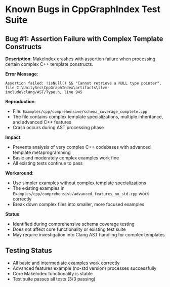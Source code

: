 # Known Bugs in CppGraphIndex Test Suite

## Bug #1: Assertion Failure with Complex Template Constructs

**Description**: MakeIndex crashes with assertion failure when processing certain complex C++ template constructs.

**Error Message**: 
```
Assertion failed: !isNull() && "Cannot retrieve a NULL type pointer", file C:\UnitySrc\CppGraphIndex\artifacts\llvm-include\clang/AST/Type.h, line 945
```

**Reproduction**: 
- File: `Examples/cpp/comprehensive/schema_coverage_complete.cpp`
- The file contains complex template specializations, multiple inheritance, and advanced C++ features
- Crash occurs during AST processing phase

**Impact**: 
- Prevents analysis of very complex C++ codebases with advanced template metaprogramming
- Basic and moderately complex examples work fine
- All existing tests continue to pass

**Workaround**: 
- Use simpler examples without complex template specializations
- The existing examples in `Examples/cpp/comprehensive/advanced_features_no_std.cpp` work correctly
- Break down complex files into smaller, more focused examples

**Status**: 
- Identified during comprehensive schema coverage testing
- Does not affect core functionality or existing test suite
- May require investigation into Clang AST handling for complex templates

## Testing Status

- All basic and intermediate examples work correctly
- Advanced features example (no-std version) processes successfully
- Core MakeIndex functionality is stable
- Test suite passes all tests (3/3 passing)